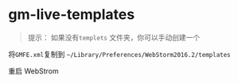 # gm-live-templates

> 提示： 如果没有`templets` 文件夹，你可以手动创建一个

将`GMFE.xml`复制到 `~/Library/Preferences/WebStorm2016.2/templates`

重启 WebStrom

